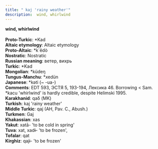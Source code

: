 ```yaml
---
title: " kaj 'rainy weather'"
description:  wind, whirlwind
---
```

<strong> wind, whirlwind</strong><br><br>
<strong>Proto-Turkic</strong>:  *Kad<br>
<strong>Altaic etymology</strong>:  Altaic etymology<br>
<strong> Proto-Altaic</strong>:  *k`ĕdò<br>
<strong>Nostratic</strong>:  Nostratic<br>
<strong>Russian meaning</strong>:  ветер, вихрь<br>
<strong>Turkic</strong>:  *Kad<br>
<strong>Mongolian</strong>:  *küdeŋ<br>
<strong>Tungus-Manchu</strong>:  *xedün<br>
<strong>Japanese</strong>:  *kǝti (~ -ua-)<br>
<strong>Comments</strong>:  EDT 593, ЭСТЯ 5, 193-194, Лексика 46. Borrowing < Sam. *kacu 'whirlwind' is hardly credible, despite Helimski 1995.<br>
<strong>Karakhanid</strong>:  qaδ (MK)<br>
<strong>Turkish</strong>:  kaj 'rainy weather'<br>
<strong>Middle Turkic</strong>:  qaj (AH, Pav. C., Abush.)<br>
<strong>Turkmen</strong>:  Gaj<br>
<strong>Khakassian</strong>:  xas<br>
<strong>Yakut</strong>:  xatā- 'to be cold in spring'<br>
<strong>Tuva</strong>:  xat, xadɨ- 'to be frozen',<br>
<strong>Tofalar</strong>:  qat<br>
<strong>Kirghiz</strong>:  qajɨ- 'to be frozen'<br>


